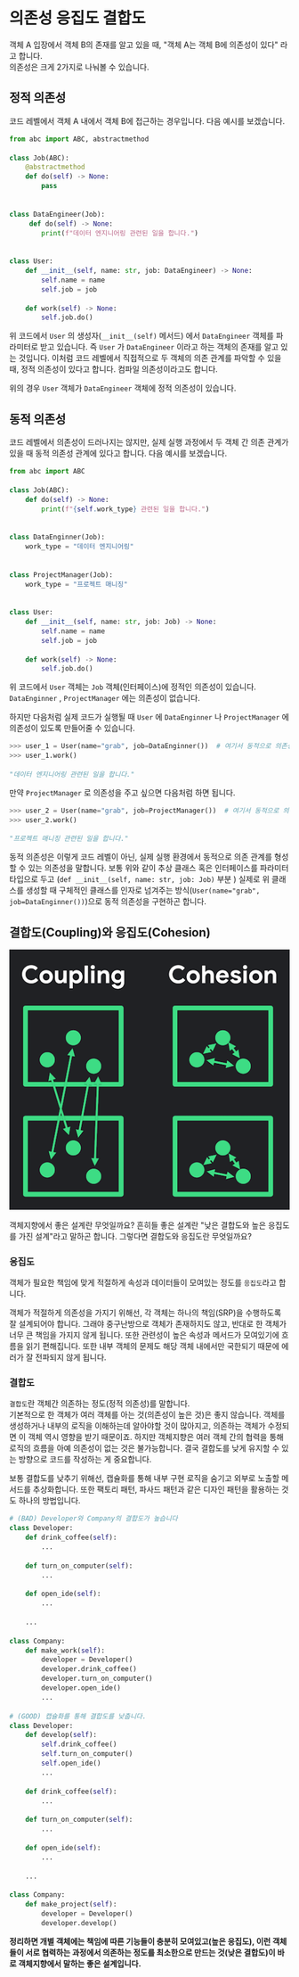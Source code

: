 # 의존성 응집도 결합도

객체 A 입장에서 객체 B의 존재를 알고 있을 때, "객체 A는 객체 B에 의존성이 있다" 라고 합니다.  
의존성은 크게 2가지로 나눠볼 수 있습니다.

## 정적 의존성

코드 레벨에서 객체 A 내에서 객체 B에 접근하는 경우입니다. 다음 예시를 보겠습니다.

```python
from abc import ABC, abstractmethod

class Job(ABC):
    @abstractmethod
    def do(self) -> None:
        pass

    
class DataEngineer(Job):
     def do(self) -> None:
        print(f"데이터 엔지니어링 관련된 일을 합니다.")
        

class User:
    def __init__(self, name: str, job: DataEngineer) -> None:
        self.name = name
        self.job = job
        
    def work(self) -> None:
        self.job.do()
```

위 코드에서 `User` 의 생성자(`__init__(self)` 메서드) 에서  `DataEngineer` 객체를 파라미터로 받고 있습니다. 즉 `User` 가 `DataEngineer` 이라고 하는 객체의 존재를 알고 있는 것입니다. 이처럼 코드 레벨에서 직접적으로 두 객체의 의존 관계를 파악할 수 있을 때, 정적 의존성이 있다고 합니다. 컴파일 의존성이라고도 합니다.

위의 경우 `User` 객체가 `DataEngineer` 객체에 정적 의존성이 있습니다. 

## 동적 의존성

코드 레벨에서 의존성이 드러나지는 않지만, 실제 실행 과정에서 두 객체 간 의존 관계가 있을 때 동적 의존성 관계에 있다고 합니다. 다음 예시를 보겠습니다.

```python
from abc import ABC

class Job(ABC):
    def do(self) -> None:
        print(f"{self.work_type} 관련된 일을 합니다.")
    
    
class DataEnginner(Job):
    work_type = "데이터 엔지니어링"
    
    
class ProjectManager(Job):
    work_type = "프로젝트 매니징"
    
    
class User:
    def __init__(self, name: str, job: Job) -> None:
        self.name = name
        self.job = job
        
    def work(self) -> None:
        self.job.do()
```

위 코드에서 `User` 객체는 `Job` 객체(인터페이스)에 정적인 의존성이 있습니다. `DataEnginner` , `ProjectManager` 에는 의존성이 없습니다.

하지만 다음처럼 실제 코드가 실행될 때 `User` 에 `DataEnginner` 나  `ProjectManager` 에 의존성이 있도록 만들어줄 수 있습니다.

```python
>>> user_1 = User(name="grab", job=DataEnginner())  # 여기서 동적으로 의존성을 만들어줍니다.
>>> user_1.work()

"데이터 엔지니어링 관련된 일을 합니다."
```

만약 `ProjectManager` 로 의존성을 주고 싶으면 다음처럼 하면 됩니다.

```python
>>> user_2 = User(name="grab", job=ProjectManager())  # 여기서 동적으로 의존성을 만들어줍니다.
>>> user_2.work()

"프로젝트 매니징 관련된 일을 합니다."
```

동적 의존성은 이렇게 코드 레벨이 아닌, 실제 실행 환경에서 동적으로 의존 관계를 형성할 수 있는 의존성을 말합니다. 보통 위와 같이 추상 클래스 혹은 인터페이스를 파라미터 타입으로 두고 (`def __init__(self, name: str, job: Job)` 부분 ) 실제로 위 클래스를 생성할 때 구체적인 클래스를 인자로 넘겨주는 방식(`User(name="grab", job=DataEnginner())`)으로 동적 의존성을 구현하곤 합니다.

## 결합도(Coupling)와 응집도(Cohesion)

![img.png](./images/cohesion-coupling.png)

객체지향에서 좋은 설계란 무엇일까요? 흔히들 좋은 설계란 "낮은 결합도와 높은 응집도를 가진 설계"라고 말하곤 합니다. 그렇다면 결합도와 응집도란 무엇일까요?

### 응집도
객체가 필요한 책임에 맞게 적절하게 속성과 데이터들이 모여있는 정도를 `응집도`라고 합니다.

객체가 적절하게 의존성을 가지기 위해선, 각 객체는 하나의 책임(SRP)을 수행하도록 잘 설계되어야 합니다. 그래야 중구난방으로 객체가 존재하지도 않고, 반대로 한 객체가 너무 큰 책임을 가지지 않게 됩니다.
또한 관련성이 높은 속성과 메서드가 모여있기에 흐름을 읽기 편해집니다. 또한 내부 객체의 문제도 해당 객체 내에서만 국한되기 때문에 에러가 잘 전파되지 않게 됩니다.


### 결합도
`결합도`란 객체간 의존하는 정도(정적 의존성)를 말합니다.  
기본적으로 한 객체가 여러 객체를 아는 것(의존성이 높은 것)은 좋지 않습니다. 객체를 생성하거나 내부의 로직을 이해하는데 알아야할 것이 많아지고, 의존하는 객체가 수정되면 이 객체 역시 영향을 받기 때문이죠. 하지만 객체지향은 여러 객체 간의 협력을 통해 로직의 흐름을 아예 의존성이 없는 것은 불가능합니다. 결국 결합도를 낮게 유지할 수 있는 방향으로 코드를 작성하는 게 중요합니다.

보통 결합도를 낮추기 위해선, 캡슐화를 통해 내부 구현 로직을 숨기고 외부로 노출할 메서드를 추상화합니다. 또한 팩토리 패턴, 파사드 패턴과 같은 디자인 패턴을 활용하는 것도 하나의 방법입니다.
```python
# (BAD) Developer와 Company의 결합도가 높습니다
class Developer:
    def drink_coffee(self):
        ...
    
    def turn_on_computer(self):
        ...
    
    def open_ide(self):
        ...
    
    ...

class Company:
    def make_work(self):
        developer = Developer()
        developer.drink_coffee()
        developer.turn_on_computer()
        developer.open_ide()
        ...

# (GOOD) 캡슐화를 통해 결합도를 낮춥니다.
class Developer:
    def develop(self):
        self.drink_coffee()
        self.turn_on_computer()
        self.open_ide()
        ...
    
    def drink_coffee(self):
        ...
    
    def turn_on_computer(self):
        ...
    
    def open_ide(self):
        ...
    
    ...

class Company:
    def make_project(self):
        developer = Developer()
        developer.develop()
```

**정리하면 개별 객체에는 책임에 따른 기능들이 충분히 모여있고(높은 응집도), 이런 객체들이 서로 협력하는 과정에서 의존하는 정도를 최소한으로 만드는 것(낮은 결합도)이 바로 객체지향에서 말하는 좋은 설계입니다.**
